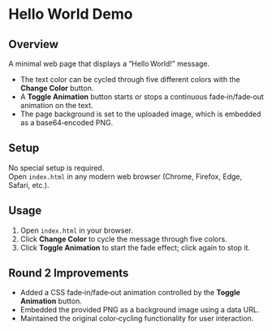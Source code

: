 # Hello World Demo

## Overview
A minimal web page that displays a “Hello World!” message.  
- The text color can be cycled through five different colors with the **Change Color** button.  
- A **Toggle Animation** button starts or stops a continuous fade‑in/fade‑out animation on the text.  
- The page background is set to the uploaded image, which is embedded as a base64‑encoded PNG.

## Setup
No special setup is required.  
Open `index.html` in any modern web browser (Chrome, Firefox, Edge, Safari, etc.).

## Usage
1. Open `index.html` in your browser.  
2. Click **Change Color** to cycle the message through five colors.  
3. Click **Toggle Animation** to start the fade effect; click again to stop it.

## Round 2 Improvements
- Added a CSS fade‑in/fade‑out animation controlled by the **Toggle Animation** button.  
- Embedded the provided PNG as a background image using a data URL.  
- Maintained the original color‑cycling functionality for user interaction.